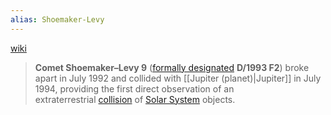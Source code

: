 ```yaml
---
alias: Shoemaker-Levy
---
```

[wiki](https://en.wikipedia.org/wiki/Comet_Shoemaker%E2%80%93Levy_9)

> **Comet Shoemaker–Levy 9** ([formally designated](https://en.wikipedia.org/wiki/Astronomical_naming_conventions#Comets "Astronomical naming conventions") **D/1993 F2**) broke apart in July 1992 and collided with [[Jupiter (planet)|Jupiter]] in July 1994, providing the first direct observation of an extraterrestrial [collision](https://en.wikipedia.org/wiki/Collision "Collision") of [Solar System](https://en.wikipedia.org/wiki/Solar_System "Solar System") objects.


